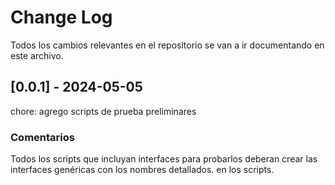 # Change Log

Todos los cambios relevantes en el repositorio se van a ir documentando en este archivo.


## [0.0.1] - 2024-05-05

chore: agrego scripts de prueba preliminares

### Comentarios

Todos los scripts que incluyan interfaces para probarlos deberan crear las interfaces genéricas con los nombres detallados. en los scripts.